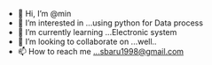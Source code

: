 - 👋 Hi, I’m @min
- 👀 I’m interested in ...using python for Data process
- 🌱 I’m currently learning ...Electronic system
- 💞️ I’m looking to collaborate on ...well..
- 📫 How to reach me ...sbaru1998@gmail.com

<!---
min/min is a ✨ special ✨ repository because its `README.md` (this file) appears on your GitHub profile.
You can click the Preview link to take a look at your changes.
--->

